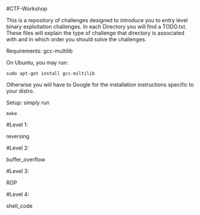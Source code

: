 #CTF-Workshop

This is a repository of challenges designed to introduce you to entry level binary exploitation challenges. In each Directory you will find a TODO.txt. These files will explain the type of challenge that directory is associated with and in which order you should solve the challenges.

Requirements:
    gcc-multilib

On Ubuntu, you may run:

    sudo apt-get install gcc-miltilib

Otherwise you will have to Google for the installation instructions specific to your distro.

Setup:
    simply run 
    
    make


#Level 1:

reversing
    
#Level 2: 

buffer_overflow

#Level 3: 

ROP

#Level 4:

shell_code

